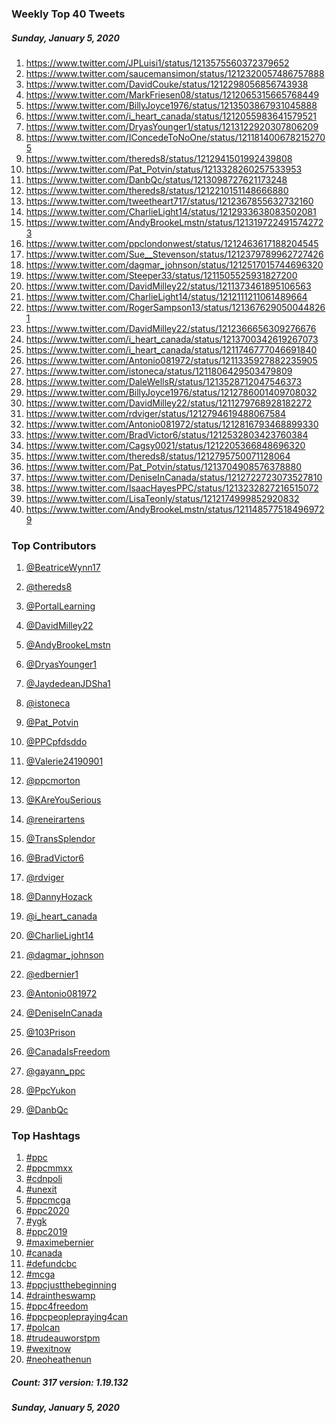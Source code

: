 ### Weekly Top 40 Tweets
##### Sunday, January 5, 2020
 1) https://www.twitter.com/JPLuisi1/status/1213575560372379652
 2) https://www.twitter.com/saucemansimon/status/1212320057486757888
 3) https://www.twitter.com/DavidCouke/status/1212298056856743938
 4) https://www.twitter.com/MarkFriesen08/status/1212065315665768449
 5) https://www.twitter.com/BillyJoyce1976/status/1213503867931045888
 6) https://www.twitter.com/i_heart_canada/status/1212055983641579521
 7) https://www.twitter.com/DryasYounger1/status/1213122920307806209
 8) https://www.twitter.com/IConcedeToNoOne/status/1211814006782152705
 9) https://www.twitter.com/thereds8/status/1212941501992439808
10) https://www.twitter.com/Pat_Potvin/status/1213328260257533953
11) https://www.twitter.com/DanbQc/status/1213098727621173248
12) https://www.twitter.com/thereds8/status/1212210151148666880
13) https://www.twitter.com/tweetheart717/status/1212367855632732160
14) https://www.twitter.com/CharlieLight14/status/1212933638083502081
15) https://www.twitter.com/AndyBrookeLmstn/status/1213197224915742723
16) https://www.twitter.com/ppclondonwest/status/1212463617188204545
17) https://www.twitter.com/Sue__Stevenson/status/1212379789962727426
18) https://www.twitter.com/dagmar_johnson/status/1212517015744696320
19) https://www.twitter.com/Steeper33/status/1211505525931827200
20) https://www.twitter.com/DavidMilley22/status/1211373461895106563
21) https://www.twitter.com/CharlieLight14/status/1212111211061489664
22) https://www.twitter.com/RogerSampson13/status/1213676290500448261
23) https://www.twitter.com/DavidMilley22/status/1212366656309276676
24) https://www.twitter.com/i_heart_canada/status/1213700342619267073
25) https://www.twitter.com/i_heart_canada/status/1211746777046691840
26) https://www.twitter.com/Antonio081972/status/1211335927882235905
27) https://www.twitter.com/istoneca/status/1211806429503479809
28) https://www.twitter.com/DaleWellsR/status/1213528712047546373
29) https://www.twitter.com/BillyJoyce1976/status/1212786001409708032
30) https://www.twitter.com/DavidMilley22/status/1211279768928182272
31) https://www.twitter.com/rdviger/status/1212794619488067584
32) https://www.twitter.com/Antonio081972/status/1212816793468899330
33) https://www.twitter.com/BradVictor6/status/1212532803423760384
34) https://www.twitter.com/Cagsy0021/status/1212205366848696320
35) https://www.twitter.com/thereds8/status/1212795750071128064
36) https://www.twitter.com/Pat_Potvin/status/1213704908576378880
37) https://www.twitter.com/DeniseInCanada/status/1212722723073527810
38) https://www.twitter.com/IsaacHayesPPC/status/1213232827216515072
39) https://www.twitter.com/LisaTeonly/status/1212174999852920832
40) https://www.twitter.com/AndyBrookeLmstn/status/1211485775184969729

### Top Contributors
  1) [@BeatriceWynn17](https://www.twitter.com/BeatriceWynn17)
  2) [@thereds8](https://www.twitter.com/thereds8)
  3) [@PortalLearning](https://www.twitter.com/PortalLearning)
  4) [@DavidMilley22](https://www.twitter.com/DavidMilley22)
  5) [@AndyBrookeLmstn](https://www.twitter.com/AndyBrookeLmstn)
  6) [@DryasYounger1](https://www.twitter.com/DryasYounger1)
  7) [@JaydedeanJDSha1](https://www.twitter.com/JaydedeanJDSha1)
  8) [@istoneca](https://www.twitter.com/istoneca)
  9) [@Pat_Potvin](https://www.twitter.com/Pat_Potvin)
 10) [@PPCpfdsddo](https://www.twitter.com/PPCpfdsddo)

 11) [@Valerie24190901](https://www.twitter.com/Valerie24190901)
 12) [@ppcmorton](https://www.twitter.com/ppcmorton)
 13) [@KAreYouSerious](https://www.twitter.com/KAreYouSerious)
 14) [@reneirartens](https://www.twitter.com/reneirartens)
 15) [@TransSplendor](https://www.twitter.com/TransSplendor)
 16) [@BradVictor6](https://www.twitter.com/BradVictor6)
 17) [@rdviger](https://www.twitter.com/rdviger)
 18) [@DannyHozack](https://www.twitter.com/DannyHozack)
 19) [@i_heart_canada](https://www.twitter.com/i_heart_canada)
 20) [@CharlieLight14](https://www.twitter.com/CharlieLight14)

 21) [@dagmar_johnson](https://www.twitter.com/dagmar_johnson)
 22) [@edbernier1](https://www.twitter.com/edbernier1)
 23) [@Antonio081972](https://www.twitter.com/Antonio081972)
 24) [@DeniseInCanada](https://www.twitter.com/DeniseInCanada)
 25) [@103Prison](https://www.twitter.com/103Prison)
 26) [@CanadaIsFreedom](https://www.twitter.com/CanadaIsFreedom)
 27) [@gayann_ppc](https://www.twitter.com/gayann_ppc)
 28) [@PpcYukon](https://www.twitter.com/PpcYukon)
 29) [@DanbQc](https://www.twitter.com/DanbQc)


### Top Hashtags

  1) [#ppc](https://www.twitter.com/hashtag/ppc)
  2) [#ppcmmxx](https://www.twitter.com/hashtag/ppcmmxx)
  3) [#cdnpoli](https://www.twitter.com/hashtag/cdnpoli)
  4) [#unexit](https://www.twitter.com/hashtag/unexit)
  5) [#ppcmcga](https://www.twitter.com/hashtag/ppcmcga)
  6) [#ppc2020](https://www.twitter.com/hashtag/ppc2020)
  7) [#ygk](https://www.twitter.com/hashtag/ygk)
  8) [#ppc2019](https://www.twitter.com/hashtag/ppc2019)
  9) [#maximebernier](https://www.twitter.com/hashtag/maximebernier)
 10) [#canada](https://www.twitter.com/hashtag/canada)
 11) [#defundcbc](https://www.twitter.com/hashtag/defundcbc)
 12) [#mcga](https://www.twitter.com/hashtag/mcga)
 13) [#ppcjustthebeginning](https://www.twitter.com/hashtag/ppcjustthebeginning)
 14) [#draintheswamp](https://www.twitter.com/hashtag/draintheswamp)
 15) [#ppc4freedom](https://www.twitter.com/hashtag/ppc4freedom)
 16) [#ppcpeoplepraying4can](https://www.twitter.com/hashtag/ppcpeoplepraying4can)
 17) [#polcan](https://www.twitter.com/hashtag/polcan)
 18) [#trudeauworstpm](https://www.twitter.com/hashtag/trudeauworstpm)
 19) [#wexitnow](https://www.twitter.com/hashtag/wexitnow)
 20) [#neoheathenun](https://www.twitter.com/hashtag/neoheathenun)

##### Count: 317	version: 1.19.132
##### Sunday, January 5, 2020


